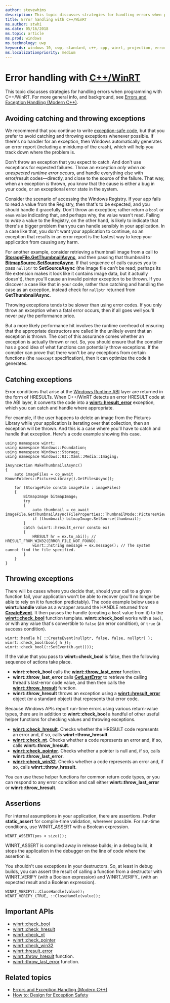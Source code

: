 ```yaml
---
author: stevewhims
description: This topic discusses strategies for handling errors when programming with C++/WinRT.
title: Error handling with C++/WinRT
ms.author: stwhi
ms.date: 05/16/2018
ms.topic: article
ms.prod: windows
ms.technology: uwp
keywords: windows 10, uwp, standard, c++, cpp, winrt, projection, error, handling, exception
ms.localizationpriority: medium
---
```


# Error handling with [C++/WinRT](/windows/uwp/cpp-and-winrt-apis/intro-to-using-cpp-with-winrt)
This topic discusses strategies for handling errors when programming with C++/WinRT. For more general info, and background, see [Errors and Exception Handling (Modern C++)](/cpp/cpp/errors-and-exception-handling-modern-cpp).

## Avoiding catching and throwing exceptions
We recommend that you continue to write [exception-safe code](/cpp/cpp/how-to-design-for-exception-safety), but that you prefer to avoid catching and throwing exceptions whenever possible. If there's no handler for an exception, then Windows automatically generates an error report (including a minidump of the crash), which will help you track down where the problem is.

Don't throw an exception that you expect to catch. And don't use exceptions for expected failures. Throw an exception *only when an unexpected runtime error occurs*, and handle everything else with error/result codes&mdash;directly, and close to the source of the failure. That way, when an exception *is* thrown, you know that the cause is either a bug in your code, or an exceptional error state in the system.

Consider the scenario of accessing the Windows Registry. If your app fails to read a value from the Registry, then that's to be expected, and you should handle it gracefully. Don't throw an exception; rather return a `bool` or `enum` value indicating that, and perhaps why, the value wasn't read. Failing to *write* a value to the Registry, on the other hand, is likely to indicate that there's a bigger problem than you can handle sensibly in your application. In a case like that, you don't want your application to continue, so an exception that results in an error report is the fastest way to keep your application from causing any harm.

For another example, consider retrieving a thumbnail image from a call to [**StorageFile.GetThumbnailAsync**](/uwp/api/windows.storage.storagefile.getthumbnailasync#Windows_Storage_StorageFile_GetThumbnailAsync_Windows_Storage_FileProperties_ThumbnailMode_), and then passing that thumbnail to [**BitmapSource.SetSourceAsync**](/uwp/api/windows.ui.xaml.media.imaging.bitmapsource.setsourceasync#Windows_UI_Xaml_Media_Imaging_BitmapSource_SetSourceAsync_Windows_Storage_Streams_IRandomAccessStream_). If that sequence of calls causes you to pass `nullptr` to **SetSourceAsync** (the image file can't be read; perhaps its file extension makes it look like it contains image data, but it actually doesn't), then you'll cause an invalid pointer exception to be thrown. If you discover a case like that in your code, rather than catching and handling the case as an exception, instead check for `nullptr` returned from **GetThumbnailAsync**.

Throwing exceptions tends to be slower than using error codes. If you only throw an exception when a fatal error occurs, then if all goes well you'll never pay the performance price.

But a more likely performance hit involves the runtime overhead of ensuring that the appropriate destructors are called in the unlikely event that an exception is thrown. The cost of this assurance comes whether an exception is actually thrown or not. So, you should ensure that the compiler has a good idea of what functions can potentially throw exceptions. If the compiler can prove that there won't be any exceptions from certain functions (the `noexcept` specification), then it can optimize the code it generates.

## Catching exceptions
Error conditions that arise at the [Windows Runtime ABI](interop-winrt-abi.md#what-is-the-windows-runtime-abi-and-what-are-abi-types) layer are returned in the form of HRESULTs. When C++/WinRT detects an error HRESULT code at the ABI layer, it converts the code into a [**winrt::hresult_error**](/uwp/cpp-ref-for-winrt/hresult-error) exception, which you can catch and handle where appropriate.

For example, if the user happens to delete an image from the Pictures Library while your application is iterating over that collection, then an exception will be thrown. And this is a case where you'll have to catch and handle that exception. Here's a code example showing this case.

```cppwinrt
using namespace winrt;
using namespace Windows::Foundation;
using namespace Windows::Storage;
using namespace Windows::UI::Xaml::Media::Imaging;

IAsyncAction MakeThumbnailsAsync()
{
    auto imageFiles = co_await KnownFolders::PicturesLibrary().GetFilesAsync();

    for (StorageFile const& imageFile : imageFiles)
    {
        BitmapImage bitmapImage;
        try
        {
            auto thumbnail = co_await imageFile.GetThumbnailAsync(FileProperties::ThumbnailMode::PicturesView);
            if (thumbnail) bitmapImage.SetSource(thumbnail);
        }
        catch (winrt::hresult_error const& ex)
        {
            HRESULT hr = ex.to_abi(); // HRESULT_FROM_WIN32(ERROR_FILE_NOT_FOUND).
            winrt::hstring message = ex.message(); // The system cannot find the file specified.
        }
    }
}
```

## Throwing exceptions
There will be cases where you decide that, should your call to a given function fail, your application won't be able to recover (you'll no longer be able to rely on it to function predictably). The code example below uses a **winrt::handle** value as a wrapper around the HANDLE returned from [**CreateEvent**](https://msdn.microsoft.com/library/windows/desktop/ms682396). It then passes the handle (creating a `bool` value from it) to the [**winrt::check_bool**](/uwp/cpp-ref-for-winrt/check-bool) function template. **winrt::check_bool** works with a `bool`, or with any value that's convertible to `false` (an error condition), or `true` (a success condition).

```cppwinrt
winrt::handle h{ ::CreateEvent(nullptr, false, false, nullptr) };
winrt::check_bool(bool{ h });
winrt::check_bool(::SetEvent(h.get()));
```

If the value that you pass to **winrt::check_bool** is false, then the following sequence of actions take place.

- **winrt::check_bool** calls the [**winrt::throw_last_error**](/uwp/cpp-ref-for-winrt/throw-last-error) function.
- **winrt::throw_last_error** calls [**GetLastError**](https://msdn.microsoft.com/library/windows/desktop/ms679360) to retrieve the calling thread's last-error code value, and then then calls the [**winrt::throw_hresult**](throw-hresult.md) function.
- **winrt::throw_hresult** throws an exception using a [**winrt::hresult_error**](/uwp/cpp-ref-for-winrt/hresult-error) object (or a standard object) that represents that error code.

Because Windows APIs report run-time errors using various return-value types, there are in addition to **winrt::check_bool** a handful of other useful helper functions for checking values and throwing exceptions.

- [**winrt::check_hresult**](/uwp/cpp-ref-for-winrt/check-hresult). Checks whether the HRESULT code represents an error and, if so, calls **winrt::throw_hresult**.
- [**winrt::check_nt**](/uwp/cpp-ref-for-winrt/check-nt). Checks whether a code represents an error and, if so, calls **winrt::throw_hresult**.
- [**winrt::check_pointer**](/uwp/cpp-ref-for-winrt/check-pointer). Checks whether a pointer is null and, if so, calls **winrt::throw_last_error**.
- [**winrt::check_win32**](/uwp/cpp-ref-for-winrt/check-win32). Checks whether a code represents an error and, if so, calls **winrt::throw_hresult**.

You can use these helper functions for common return code types, or you can respond to any error condition and call either **winrt::throw_last_error** or **winrt::throw_hresult**.

## Assertions
For internal assumptions in your application, there are assertions. Prefer **static_assert** for compile-time validation, wherever possible. For run-time conditions, use WINRT_ASSERT with a Boolean expression.

```cppwinrt
WINRT_ASSERT(pos < size());
```

WINRT_ASSERT is compiled away in release builds; in a debug build, it stops the application in the debugger on the line of code where the assertion is.

You shouldn't use exceptions in your destructors. So, at least in debug builds, you can assert the result of calling a function from a destructor with WINRT_VERIFY (with a Boolean expression) and WINRT_VERIFY_ (with an expected result and a Boolean expression).

```cppwinrt
WINRT_VERIFY(::CloseHandle(value));
WINRT_VERIFY_(TRUE, ::CloseHandle(value));
```

## Important APIs
* [winrt::check_bool](/uwp/cpp-ref-for-winrt/check-bool)
* [winrt::check_hresult](/uwp/cpp-ref-for-winrt/check-hresult)
* [winrt::check_nt](/uwp/cpp-ref-for-winrt/check-nt)
* [winrt::check_pointer](/uwp/cpp-ref-for-winrt/check-pointer)
* [winrt::check_win32](/uwp/cpp-ref-for-winrt/check-win32)
* [winrt::hresult_error](/uwp/cpp-ref-for-winrt/hresult-error)
* [winrt::throw_hresult](/uwp/cpp-ref-for-winrt/throw-hresult) function.
* [winrt::throw_last_error](/uwp/cpp-ref-for-winrt/throw-last-error) function.

## Related topics
* [Errors and Exception Handling (Modern C++)](/cpp/cpp/errors-and-exception-handling-modern-cpp)
* [How to: Design for Exception Safety](/cpp/cpp/how-to-design-for-exception-safety)
